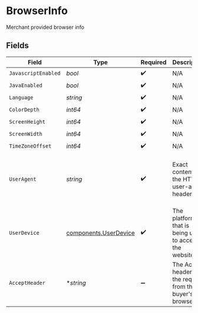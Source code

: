 # BrowserInfo

Merchant provided browser info


## Fields

| Field                                                                                                           | Type                                                                                                            | Required                                                                                                        | Description                                                                                                     | Example                                                                                                         |
| --------------------------------------------------------------------------------------------------------------- | --------------------------------------------------------------------------------------------------------------- | --------------------------------------------------------------------------------------------------------------- | --------------------------------------------------------------------------------------------------------------- | --------------------------------------------------------------------------------------------------------------- |
| `JavascriptEnabled`                                                                                             | *bool*                                                                                                          | :heavy_check_mark:                                                                                              | N/A                                                                                                             |                                                                                                                 |
| `JavaEnabled`                                                                                                   | *bool*                                                                                                          | :heavy_check_mark:                                                                                              | N/A                                                                                                             |                                                                                                                 |
| `Language`                                                                                                      | *string*                                                                                                        | :heavy_check_mark:                                                                                              | N/A                                                                                                             |                                                                                                                 |
| `ColorDepth`                                                                                                    | *int64*                                                                                                         | :heavy_check_mark:                                                                                              | N/A                                                                                                             |                                                                                                                 |
| `ScreenHeight`                                                                                                  | *int64*                                                                                                         | :heavy_check_mark:                                                                                              | N/A                                                                                                             |                                                                                                                 |
| `ScreenWidth`                                                                                                   | *int64*                                                                                                         | :heavy_check_mark:                                                                                              | N/A                                                                                                             |                                                                                                                 |
| `TimeZoneOffset`                                                                                                | *int64*                                                                                                         | :heavy_check_mark:                                                                                              | N/A                                                                                                             |                                                                                                                 |
| `UserAgent`                                                                                                     | *string*                                                                                                        | :heavy_check_mark:                                                                                              | Exact content of the HTTP user-agent header.                                                                    | Mozilla/5.0 (Windows NT 10.0; Win64; x64) AppleWebKit/537.36 (KHTML, like Gecko) Chrome/120.0.0.0 Safari/537.36 |
| `UserDevice`                                                                                                    | [components.UserDevice](../../models/components/userdevice.md)                                                  | :heavy_check_mark:                                                                                              | The platform that is being used to access the website.                                                          | desktop                                                                                                         |
| `AcceptHeader`                                                                                                  | **string*                                                                                                       | :heavy_minus_sign:                                                                                              | The Accept header of the request from the buyer's browser.                                                      | */*                                                                                                             |